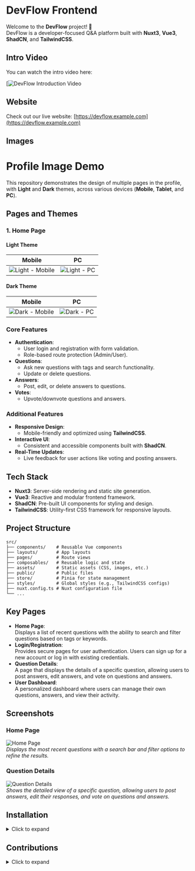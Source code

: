 # DevFlow Frontend

Welcome to the **DevFlow** project! 🚀  
DevFlow is a developer-focused Q&A platform built with **Nuxt3**, **Vue3**, **ShadCN**, and **TailwindCSS**.

## Intro Video

You can watch the intro video here:

[![DevFlow Introduction Video](https://www.youtube.com/watch?v=kyQDnO-ckz0)

## Website

Check out our live website: [https://devflow.example.com](https://devflow.example.com)

## Images

# Profile Image Demo

This repository demonstrates the design of multiple pages in the profile, with **Light** and **Dark** themes, across various devices (**Mobile**, **Tablet**, and **PC**).

## Pages and Themes

### 1. **Home Page**

#### Light Theme

| Mobile                               | PC                             |
| ------------------------------------ | ------------------------------ |
| ![Light - Mobile](public/images/ui/home-m.png) | ![Light - PC](public/images/ui/home.png) |

#### Dark Theme

| Mobile                              | PC                            |
| ----------------------------------- | ----------------------------- |
| ![Dark - Mobile](public/images/ui/home-m.png) | ![Dark - PC](public/images/ui/home.png) |

### Core Features

- **Authentication**:
  - User login and registration with form validation.
  - Role-based route protection (Admin/User).
- **Questions**:
  - Ask new questions with tags and search functionality.
  - Update or delete questions.
- **Answers**:
  - Post, edit, or delete answers to questions.
- **Votes**:
  - Upvote/downvote questions and answers.

### Additional Features

- **Responsive Design**:
  - Mobile-friendly and optimized using **TailwindCSS**.
- **Interactive UI**:
  - Consistent and accessible components built with **ShadCN**.
- **Real-Time Updates**:
  - Live feedback for user actions like voting and posting answers.

## Tech Stack

- **Nuxt3**: Server-side rendering and static site generation.
- **Vue3**: Reactive and modular frontend framework.
- **ShadCN**: Pre-built UI components for styling and design.
- **TailwindCSS**: Utility-first CSS framework for responsive layouts.

## Project Structure

    src/
    ├── components/    # Reusable Vue components
    ├── layouts/       # App layouts
    ├── pages/         # Route views
    ├── composables/   # Reusable logic and state
    ├── assets/        # Static assets (CSS, images, etc.)
    ├── public/        # Public files
    ├── store/         # Pinia for state management
    ├── styles/        # Global styles (e.g., TailwindCSS configs)
    ├── nuxt.config.ts # Nuxt configuration file
    └── ...

## Key Pages

- **Home Page**:  
  Displays a list of recent questions with the ability to search and filter questions based on tags or keywords.
- **Login/Registration**:  
  Provides secure pages for user authentication. Users can sign up for a new account or log in with existing credentials.
- **Question Details**:  
  A page that displays the details of a specific question, allowing users to post answers, edit answers, and vote on questions and answers.
- **User Dashboard**:  
  A personalized dashboard where users can manage their own questions, answers, and view their activity.

## Screenshots

### Home Page

![Home Page](assets/images/home-page.png)  
_Displays the most recent questions with a search bar and filter options to refine the results._

### Question Details

![Question Details](assets/images/question-details.png)  
_Shows the detailed view of a specific question, allowing users to post answers, edit their responses, and vote on questions and answers._

## Installation

<details>
  <summary>Click to expand</summary>

### Prerequisites

- **Node.js**: v18+

### Steps

1. **Clone the Repository**

   ```bash
   git clone https://github.com/username/devflow-frontend.git
   cd devflow-frontend
   ```

2. **Install Dependencies**

   ```bash
   npm install
   ```

3. **Configure Environment Variables**  
   Create a `.env` file in the root directory with the following content:

   ```plaintext
   API_BASE_URL=http://localhost:3000
   ```

4. **Start Development Server**

   ```bash
   npm run dev
   ```

   The application will run at `http://localhost:3000`.

</details>

## Contributions

<details>
  <summary>Click to expand</summary>
  
  We welcome contributions to the project! If you'd like to contribute, follow the steps below:

1. **Fork the repository**

   - Click the "Fork" button in the top-right corner of the repository page to create a personal copy.

2. **Create a new branch**

   - Create a new branch for your feature or bug fix:
     ```bash
     git checkout -b feature/your-feature-name
     ```

3. **Commit your changes**

   - Make your changes and commit them:
     ```bash
     git commit -m "Description of your changes"
     ```

4. **Push to your fork**

   - Push your changes to your forked repository:
     ```bash
     git push origin feature/your-feature-name
     ```

5. **Submit a pull request**
   - Go to the repository on GitHub and submit a pull request for review.

We appreciate your contributions and feedback!

</details>
